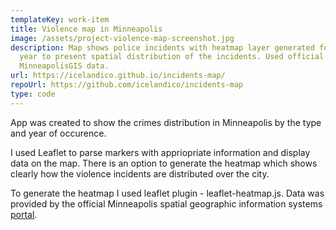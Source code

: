```yaml
---
templateKey: work-item
title: Violence map in Minneapolis
image: /assets/project-violence-map-screenshot.jpg
description: Map shows police incidents with heatmap layer generated for each
  year to present spatial distribution of the incidents. Used official
  MinneapolisGIS data.
url: https://icelandico.github.io/incidents-map/
repoUrl: https://github.com/icelandico/incidents-map
type: code
---
```

App was created to show the crimes distribution in Minneapolis by the type and year of occurence.

I used Leaflet to parse markers with appriopriate information and display data on the map. 
There is an option to generate the heatmap which shows clearly how the violence incidents are distributed over the city.

To generate the heatmap I used leaflet plugin - leaflet-heatmap.js.
Data was provided by the official Minneapolis spatial geographic information systems <a href="https://opendata.minneapolismn.gov" target="_blank">portal</a>.